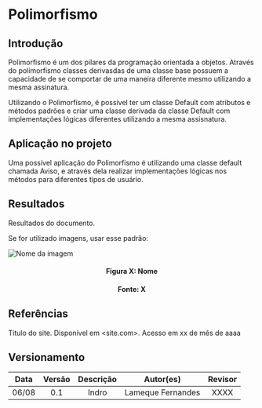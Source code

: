 # Polimorfismo

## Introdução

Polimorfismo é um dos pilares da programação orientada a objetos. Através do polimorfismo classes derivasdas de uma classe base possuem a capacidade de se comportar de uma maneira diferente mesmo utilizando a mesma assinatura.

Utilizando o Polimorfismo, é possivel ter um classe Default com atributos e métodos padrões e criar uma classe derivada da classe Default com implementações lógicas diferentes utilizando a mesma assisnatura.


## Aplicação no projeto

Uma possível aplicação do Polimorfismo é utilizando uma classe default chamada Aviso, e através dela realizar implementações lógicas nos métodos para diferentes tipos de usuário.


## Resultados




Resultados do documento.

Se for utilizado imagens, usar esse padrão:

![Nome da imagem](../assets/img/CaminhoDaImagem.png)
<h4 align = "center">Figura X: Nome</h6>
<h4 align = "center">Fonte: X</h6>

## Referências

Titulo do site. Disponível em <site.com>. Acesso em xx de mês de aaaa

## Versionamento

| Data  | Versão |                     Descrição                      |  Autor(es)  | Revisor |
| :---: | :----: | :------------------------------------------------: | :---------: | :-----: |
| 06/08 |  0.1   |                     Indro                   |    Lameque Fernandes     |  XXXX   |